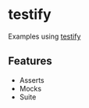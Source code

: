 # testify

Examples using [testify](	github.com/stretchr/testify/assert)

## Features
- Asserts
- Mocks
- Suite